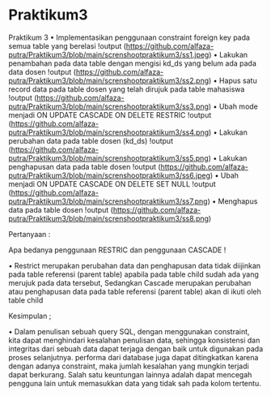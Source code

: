 # Praktikum3
Praktikum 3
•	Implementasikan penggunaan constraint foreign key pada semua table yang berelasi 
!output (https://github.com/alfaza-putra/Praktikum3/blob/main/screnshootpraktikum3/ss1.jpeg)
•	Lakukan penambahan pada data table dengan mengisi kd_ds yang belum ada pada data dosen
!output (https://github.com/alfaza-putra/Praktikum3/blob/main/screnshootpraktikum3/ss2.png)
•	Hapus satu record data pada table dosen yang telah dirujuk pada table mahasiswa
!output (https://github.com/alfaza-putra/Praktikum3/blob/main/screnshootpraktikum3/ss3.png)
•	Ubah mode menjadi ON UPDATE CASCADE ON DELETE RESTRIC
!output (https://github.com/alfaza-putra/Praktikum3/blob/main/screnshootpraktikum3/ss4.png)
•	Lakukan perubahan data pada table dosen (kd_ds)
!output (https://github.com/alfaza-putra/Praktikum3/blob/main/screnshootpraktikum3/ss5.png)
•	Lakukan penghapusan data pada table dosen
!output (https://github.com/alfaza-putra/Praktikum3/blob/main/screnshootpraktikum3/ss6.jpeg)
•	Ubah menjadi ON UPDATE CASCADE ON DELETE SET NULL
!output (https://github.com/alfaza-putra/Praktikum3/blob/main/screnshootpraktikum3/ss7.png)
•	Menghapus data pada table dosen
!output (https://github.com/alfaza-putra/Praktikum3/blob/main/screnshootpraktikum3/ss8.png)

Pertanyaan :

Apa bedanya penggunaan RESTRIC dan penggunaan CASCADE !

•	Restrict merupakan perubahan data dan penghapusan data tidak diijinkan pada table referensi (parent table) apabila pada table child sudah ada yang merujuk pada data tersebut, Sedangkan
Cascade merupakan perubahan atau penghapusan data pada table referensi (parent table) akan di ikuti oleh table child

Kesimpulan ;

•	Dalam penulisan sebuah query SQL, dengan menggunakan constraint, kita dapat menghindari kesalahan penulisan data, sehingga konsistensi dan integritas dari sebuah data dapat terjaga dengan baik untuk digunakan pada proses selanjutnya. performa dari database juga dapat ditingkatkan karena dengan adanya constraint, maka jumlah kesalahan yang mungkin terjadi dapat berkurang. Salah satu keuntungan lainnya adalah dapat mencegah pengguna lain untuk memasukkan data yang tidak sah pada kolom tertentu.
		
